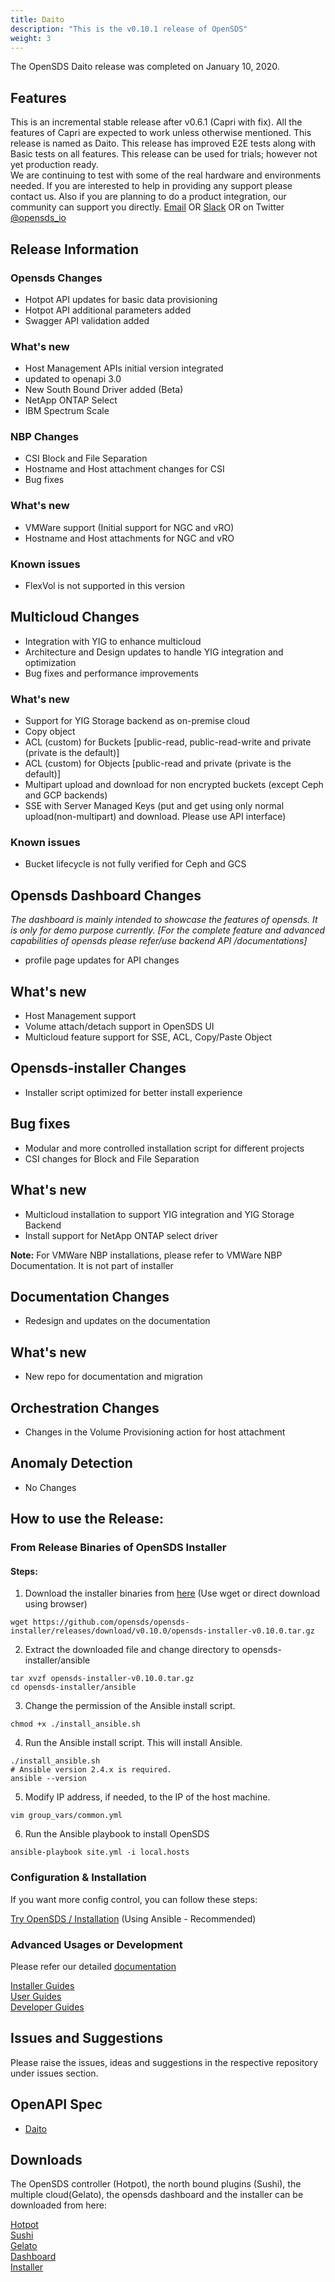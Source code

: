 ```yaml
---
title: Daito
description: "This is the v0.10.1 release of OpenSDS"
weight: 3
---
```



The OpenSDS Daito release was completed on January 10, 2020.

## Features  

This is an incremental stable release after v0.6.1 (Capri with fix). All the features of Capri are expected to work unless otherwise mentioned. This release is named as Daito. This release has improved E2E tests along with Basic tests on all features. This release can be used for trials; however not yet production ready.  
We are continuing to test with some of the real hardware and environments needed. If you are interested to help in providing any support please contact us. Also if you are planning to do a product integration, our community can support you directly. 
[Email](mailto:lfopensds@gmail.com) OR [Slack](https://www.opensds.io/slack/) OR on Twitter [@opensds_io](https://twitter.com/opensds_io)

## Release Information
### Opensds Changes

- Hotpot API updates for basic data provisioning
- Hotpot API additional parameters added
- Swagger API validation added

### What's new

- Host Management APIs initial version integrated
- updated to openapi 3.0
- New South Bound Driver added (Beta)
- NetApp ONTAP Select
- IBM Spectrum Scale

### NBP Changes

- CSI Block and File Separation
- Hostname and Host attachment changes for CSI
- Bug fixes

### What's new

- VMWare support (Initial support for NGC and vRO)
- Hostname and Host attachments for NGC and vRO

### Known issues

- FlexVol is not supported in this version

## Multicloud Changes

- Integration with YIG to enhance multicloud
- Architecture and Design updates to handle YIG integration and optimization
- Bug fixes and performance improvements

### What's new

- Support for YIG Storage backend as on-premise cloud
- Copy object
- ACL (custom) for Buckets [public-read, public-read-write and private (private is the default)]
- ACL (custom) for Objects [public-read and private (private is the default)]
- Multipart upload and download for non encrypted buckets (except Ceph and GCP backends)
- SSE with Server Managed Keys (put and get using only normal upload(non-multipart) and download. Please use API interface)

### Known issues

- Bucket lifecycle is not fully verified for Ceph and GCS

## Opensds Dashboard Changes

_The dashboard is mainly intended to showcase the features of opensds. It is only for demo purpose currently.
[For the complete feature and advanced capabilities of opensds please refer/use backend API /documentations]_

- profile page updates for API changes

## What's new

- Host Management support
- Volume attach/detach support in OpenSDS UI
- Multicloud feature support for SSE, ACL, Copy/Paste Object

## Opensds-installer Changes

- Installer script optimized for better install experience

## Bug fixes
- Modular and more controlled installation script for different projects
- CSI changes for Block and File Separation

## What's new

- Multicloud installation to support YIG integration and YIG Storage Backend
- Install support for NetApp ONTAP select driver

**Note:** For VMWare NBP installations, please refer to VMWare NBP Documentation. It is not part of installer

## Documentation Changes

- Redesign and updates on the documentation

## What's new

- New repo for documentation and migration

## Orchestration Changes

- Changes in the Volume Provisioning action for host attachment

## Anomaly Detection

- No Changes

## How to use the Release:  

### From Release Binaries of OpenSDS Installer

#### Steps:


1. Download the installer binaries from [here](https://github.com/opensds/opensds-installer/releases/tag/v0.10.0) (Use wget or direct download using browser)  

```
wget https://github.com/opensds/opensds-installer/releases/download/v0.10.0/opensds-installer-v0.10.0.tar.gz
```

2. Extract the downloaded file and change directory to opensds-installer/ansible  

```
tar xvzf opensds-installer-v0.10.0.tar.gz
cd opensds-installer/ansible
```  

3. Change the permission of the Ansible install script. 

```
chmod +x ./install_ansible.sh
```
4. Run the Ansible install script. This will install Ansible.  

```
./install_ansible.sh
# Ansible version 2.4.x is required.
ansible --version 
```  

5. Modify IP address, if needed, to the IP of the host machine.  

```
vim group_vars/common.yml 
```  

6. Run the Ansible playbook to install OpenSDS  

```
ansible-playbook site.yml -i local.hosts
```  

### Configuration & Installation
If you want more config control, you can follow these steps:

[Try OpenSDS / Installation](https://docs.opensds.io/try-opensds/installation/) (Using Ansible - Recommended)

### Advanced Usages or Development
Please refer our detailed [documentation](https://docs.opensds.io/)

[Installer Guides](https://docs.opensds.io/guides/installer-guides/)  
[User Guides](https://docs.opensds.io/guides/user-guides/)  
[Developer Guides](https://docs.opensds.io/guides/developer-guides/)  

## Issues and Suggestions
Please raise the issues, ideas and suggestions in the respective repository under issues section.

## OpenAPI Spec
* [Daito](/guides/api-spec/daito/)

## Downloads  

The OpenSDS controller (Hotpot), the north bound plugins (Sushi), the multiple cloud(Gelato), 
the opensds dashboard and the installer can be downloaded from here:

[Hotpot](https://github.com/opensds/opensds/releases/tag/v0.10.1)  
[Sushi](https://github.com/opensds/nbp/releases/tag/v0.10.0)  
[Gelato](https://github.com/opensds/multi-cloud/releases/tag/v0.10.0)  
[Dashboard](https://github.com/opensds/opensds-dashboard/releases/tag/v0.10.0)  
[Installer](https://github.com/opensds/opensds-installer/releases/tag/v0.10.0)  
